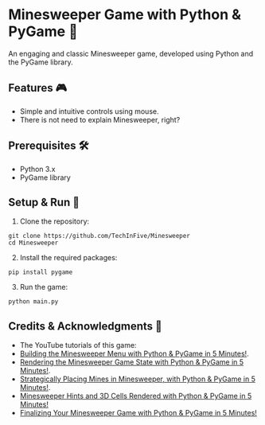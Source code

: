 # Minesweeper Game with Python & PyGame 🐍

An engaging and classic Minesweeper game, developed using Python and the PyGame library. 

## Features 🎮

- Simple and intuitive controls using mouse.
- There is not need to explain Minesweeper, right?

## Prerequisites 🛠

- Python 3.x
- PyGame library

## Setup & Run 🚀

1. Clone the repository:
```
git clone https://github.com/TechInFive/Minesweeper
cd Minesweeper
```

2. Install the required packages:
```
pip install pygame
```

3. Run the game:
```
python main.py
```

## Credits & Acknowledgments 👏

- The YouTube tutorials of this game:
- [Building the Minesweeper Menu with Python & PyGame in 5 Minutes!](https://youtu.be/tBtD132V_O8).
- [Rendering the Minesweeper Game State with Python & PyGame in 5 Minutes!](https://youtu.be/NIZXqIxmlzc).
- [Strategically Placing Mines in Minesweeper, with Python & PyGame in 5 Minutes!](https://youtu.be/CQXBMX1lWyo).
- [Minesweeper Hints and 3D Cells Rendered with Python & PyGame in 5 Minutes!](https://youtu.be/tAvlZ1LaNlQ)
- [Finalizing Your Minesweeper Game with Python & PyGame in 5 Minutes!](https://youtu.be/fFO6lYFTook)

